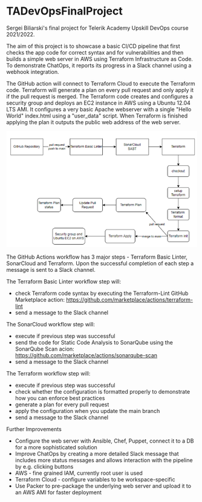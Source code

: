 # TADevOpsFinalProject
Sergei Biliarski's final project for Telerik Academy Upskill DevOps course 2021/2022.

The aim of this project is to showcase a basic CI/CD pipeline that first checks the app code for correct syntax and for vulnerabilities and then builds a simple web server in AWS using Terraform Infrastructure as Code. To demonstrate ChatOps, it reports its progress in a Slack channel using a webhook integration.


The GitHub action will connect to Terraform Cloud to execute the Terraform code. Terraform will generate a plan on every pull request and only apply it if the pull request is merged. The Terraform code creates and configures a security group and deploys an EC2 instance in AWS using a Ubuntu 12.04 LTS AMI. It configures a very basic Apache webserver with a single "Hello World" index.html using a "user_data" script. When Terraform is finished applying the plan it outputs the public web address of the web server.

![Diagram](Diagram.png)

The GitHub Actions workflow has 3 major steps - Terraform Basic Linter, SonarCloud and Terraform. Upon the successful completion of each step a message is sent to a Slack channel.


The Terraform Basic Linter workflow step will: 
- check Terraform code syntax by executing the Terraform-Lint GitHub Marketplace action: https://github.com/marketplace/actions/terraform-lint
- send a message to the Slack channel


The SonarCloud workflow step will:
- execute if previous step was successful
- send the code for Static Code Analysis to SonarQube using the SonarQube Scan acion: https://github.com/marketplace/actions/sonarqube-scan
- send a message to the Slack channel


The Terraform workflow step will:

- execute if previous step was successful
- check whether the configuration is formatted properly to demonstrate how you can enforce best practices
- generate a plan for every pull request
- apply the configuration when you update the main branch
- send a message to the Slack channel

Further Improvements
- Configure the web server with Ansible, Chef, Puppet, connect it to a DB for a more sophisticated solution
- Improve ChatOps by creating a more detailed Slack message that includes more status messages and allows interaction with the pipeline by e.g. clicking buttons
- AWS - fine grained IAM, currently root user is used
- Terraform Cloud - configure variables to be workspace-specific
- Use Packer to pre-package the underlying web server and upload it to an AWS AMI for faster deployment

